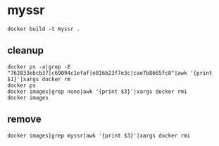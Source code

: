 # myssr
```
docker build -t myssr .
```
## cleanup
```
docker ps -a|grep -E "762833ebcb37|c69094c1efaf|e816b23f7e3c|cae7b8665fc8"|awk '{print $1}'|xargs docker rm
docker ps
docker images|grep none|awk '{print $3}'|xargs docker rmi
docker images

```
## remove
```
docker images|grep myssr|awk '{print $3}'|xargs docker rmi 
```